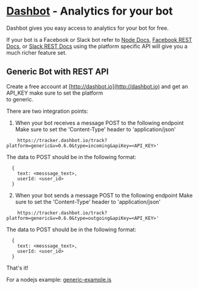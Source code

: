 # [Dashbot](http://dashbot.io) - Analytics for your bot

Dashbot gives you easy access to analytics for your bot for free.

If your bot is a Facebook or Slack bot refer to [Node Docs](https://github.com/actionably/dashbot/), 
[Facebook REST Docs](https://github.com/actionably/dashbot/RESTAPI-facebook.md), or
[Slack REST Docs](https://github.com/actionably/dashbot/RESTAPI.md) using the platform specific API will give you a 
much richer feature set.

## Generic Bot with REST API

Create a free account at [http://dashbot.io](http://dashbot.io) and get an API_KEY make sure to set the platform  
to generic.

There are two integration points:

1) When your bot receives a message POST to the following endpoint
Make sure to set the 'Content-Type' header to 'application/json'
```
    https://tracker.dashbot.io/track?platform=generic&v=0.6.0&type=incoming&apiKey=<API_KEY>'
```
The data to POST should be in the following format:
```
  {
    text: <messsage_text>,
    userId: <user_id>
  }
``` 

2) When your bot sends a message POST to the following endpoint
Make sure to set the 'Content-Type' header to 'application/json'
```
    https://tracker.dashbot.io/track?platform=generic&v=0.6.0&type=outgoing&apiKey=<API_KEY>'
```
The data to POST should be in the following format:
```
  {
    text: <messsage_text>,
    userId: <user_id>
  }
``` 
 
That's it!

For a nodejs example: 
[generic-example.js](https://github.com/actionably/dashbot/blob/master/src/generic-example.js)


